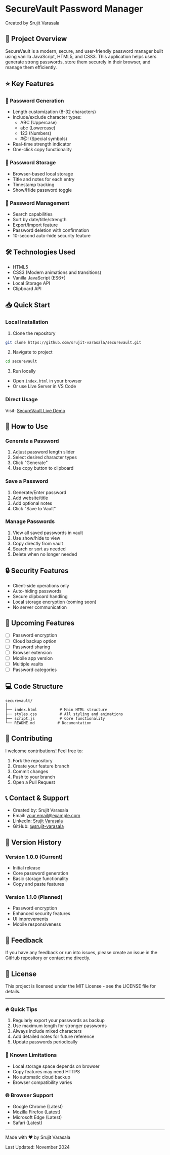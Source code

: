 # SecureVault Password Manager
Created by Srujit Varasala


## 🎯 Project Overview
SecureVault is a modern, secure, and user-friendly password manager built using vanilla JavaScript, HTML5, and CSS3. This application helps users generate strong passwords, store them securely in their browser, and manage them efficiently.

## ⭐ Key Features

### 🔐 Password Generation
- Length customization (8-32 characters)
- Include/exclude character types:
  - ABC (Uppercase)
  - abc (Lowercase)
  - 123 (Numbers)
  - #@! (Special symbols)
- Real-time strength indicator
- One-click copy functionality

### 💾 Password Storage
- Browser-based local storage
- Title and notes for each entry
- Timestamp tracking
- Show/Hide password toggle

### 🔄 Password Management
- Search capabilities
- Sort by date/title/strength
- Export/Import feature
- Password deletion with confirmation
- 10-second auto-hide security feature

## 🛠️ Technologies Used
- HTML5
- CSS3 (Modern animations and transitions)
- Vanilla JavaScript (ES6+)
- Local Storage API
- Clipboard API

## 📥 Quick Start

### Local Installation
1. Clone the repository
```bash
git clone https://github.com/srujit-varasala/securevault.git
```

2. Navigate to project
```bash
cd securevault
```

3. Run locally
- Open `index.html` in your browser
- Or use Live Server in VS Code

### Direct Usage
Visit: [SecureVault Live Demo](your-demo-url)

## 📱 How to Use

### Generate a Password
1. Adjust password length slider
2. Select desired character types
3. Click "Generate"
4. Use copy button to clipboard

### Save a Password
1. Generate/Enter password
2. Add website/title
3. Add optional notes
4. Click "Save to Vault"

### Manage Passwords
1. View all saved passwords in vault
2. Use show/hide to view
3. Copy directly from vault
4. Search or sort as needed
5. Delete when no longer needed

## 🔒 Security Features
- Client-side operations only
- Auto-hiding passwords
- Secure clipboard handling
- Local storage encryption (coming soon)
- No server communication

## 🔄 Upcoming Features
- [ ] Password encryption
- [ ] Cloud backup option
- [ ] Password sharing
- [ ] Browser extension
- [ ] Mobile app version
- [ ] Multiple vaults
- [ ] Password categories

## 💻 Code Structure

```plaintext
securevault/
│
├── index.html          # Main HTML structure
├── styles.css          # All styling and animations
├── script.js           # Core functionality
└── README.md          # Documentation
```

## 🤝 Contributing
I welcome contributions! Feel free to:
1. Fork the repository
2. Create your feature branch
3. Commit changes
4. Push to your branch
5. Open a Pull Request

## 📞 Contact & Support
- Created by: Srujit Varasala
- Email: your.email@example.com
- LinkedIn: [Srujit Varasala](your-linkedin-url)
- GitHub: [@srujit-varasala](your-github-url)

## 🌟 Version History

### Version 1.0.0 (Current)
- Initial release
- Core password generation
- Basic storage functionality
- Copy and paste features

### Version 1.1.0 (Planned)
- Password encryption
- Enhanced security features
- UI improvements
- Mobile responsiveness

## 📣 Feedback
If you have any feedback or run into issues, please create an issue in the GitHub repository or contact me directly.

## 📜 License
This project is licensed under the MIT License - see the LICENSE file for details.

---

### 🔥 Quick Tips
1. Regularly export your passwords as backup
2. Use maximum length for stronger passwords
3. Always include mixed characters
4. Add detailed notes for future reference
5. Update passwords periodically

### 🚫 Known Limitations
- Local storage space depends on browser
- Copy features may need HTTPS
- No automatic cloud backup
- Browser compatibility varies

### 🌐 Browser Support
- Google Chrome (Latest)
- Mozilla Firefox (Latest)
- Microsoft Edge (Latest)
- Safari (Latest)

---

Made with ❤️ by Srujit Varasala

Last Updated: November 2024